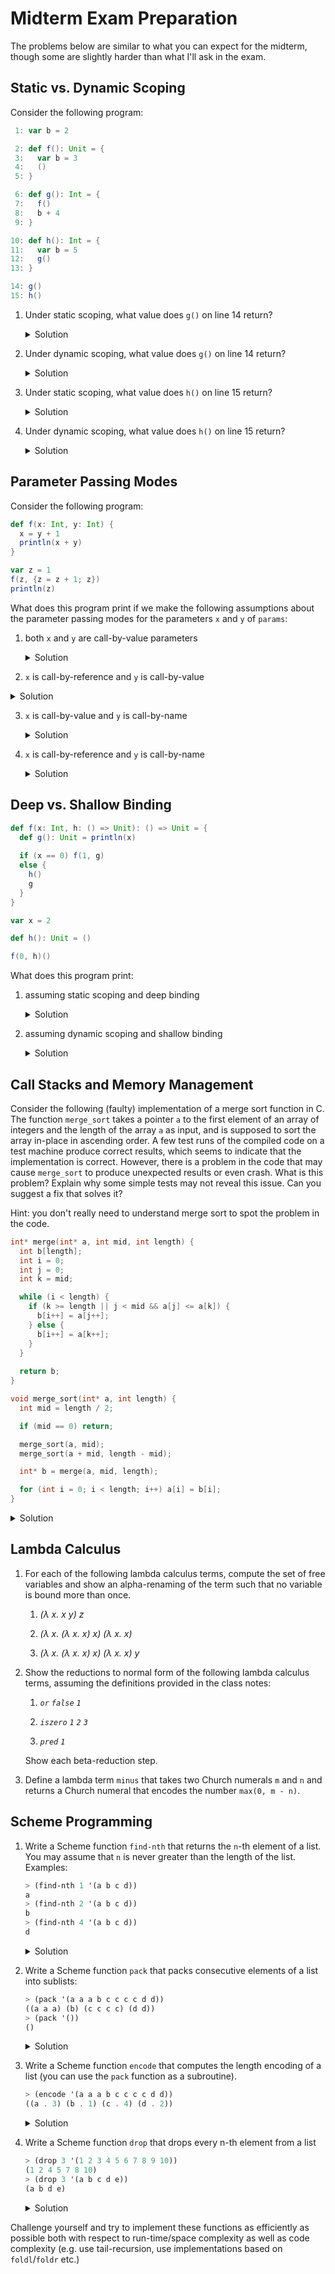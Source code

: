 # Midterm Exam Preparation

The problems below are similar to what you can expect for the midterm,
though some are slightly harder than what I'll ask in the exam.

## Static vs. Dynamic Scoping

Consider the following program:

```scala
 1: var b = 2

 2: def f(): Unit = {
 3:   var b = 3
 4:   ()
 5: }

 6: def g(): Int = {
 7:   f()
 8:   b + 4
 9: }

10: def h(): Int = {
11:   var b = 5
12:   g()
13: }

14: g()
15: h()

```

1. Under static scoping, what value does `g()` on line 14 return?

   <details><summary>Solution</summary>
     <p>
     
     ``` 
     6
     ```
     </p></details>

1. Under dynamic scoping, what value does `g()` on line 14 return?

   <details><summary>Solution</summary>
     <p>
     
     ``` 
     6
     ```
     </p></details>

1. Under static scoping, what value does `h()` on line 15 return? 

   <details><summary>Solution</summary>
     <p>
     
     ``` 
     6
     ```
     </p></details>

1. Under dynamic scoping, what value does `h()` on line 15 return? 

   <details><summary>Solution</summary>
     <p>
     
     ``` 
     9
     ```
     </p></details>

## Parameter Passing Modes

Consider the following program:

```scala
def f(x: Int, y: Int) {
  x = y + 1
  println(x + y)
}

var z = 1
f(z, {z = z + 1; z})
println(z)
```

What does this program print if we make the following assumptions about
the parameter passing modes for the parameters `x` and `y` of
`params`:

1. both `x` and `y` are call-by-value parameters

   <details><summary>Solution</summary>
     <p>
     
     ``` 
     4 2
     ```
     </p>
   </details>


2.  `x` is call-by-reference and `y` is call-by-value

   <details><summary>Solution</summary>
     <p>
     
     ``` 
     4 3
     ```
     </p>
   </details>


3. `x` is call-by-value and `y` is call-by-name

   <details><summary>Solution</summary>
     <p>
     
     ``` 
     6 3
     ```
     </p>
   </details>

4. `x` is call-by-reference and `y` is call-by-name

   <details><summary>Solution</summary>
     <p>
     
     ``` 
     7 4
     ```
     </p>
   </details>

## Deep vs. Shallow Binding

```scala
def f(x: Int, h: () => Unit): () => Unit = {
  def g(): Unit = println(x)
  
  if (x == 0) f(1, g)
  else {
    h()
    g
  }
}

var x = 2

def h(): Unit = ()

f(0, h)()
```

What does this program print:

1. assuming static scoping and deep binding

   <details><summary>Solution</summary>
     <p>
     
     ``` 
     0 1
     ```
     </p>
   </details>

1. assuming dynamic scoping and shallow binding

   <details><summary>Solution</summary>
     <p>
     
     ``` 
     1 2
     ```
     </p>
   </details>

## Call Stacks and Memory Management

Consider the following (faulty) implementation of a merge sort
function in C. The function `merge_sort` takes a pointer `a` to the
first element of an array of integers and the length of the array `a`
as input, and is supposed to sort the array in-place in ascending
order. A few test runs of the compiled code on a test machine produce
correct results, which seems to indicate that the implementation is
correct. However, there is a problem in the code that may cause
`merge_sort` to produce unexpected results or even crash. What is this
problem? Explain why some simple tests may not reveal this
issue. Can you suggest a fix that solves it?

Hint: you don't really need to understand merge sort to spot the
problem in the code.

```c
int* merge(int* a, int mid, int length) {
  int b[length];
  int i = 0;
  int j = 0;
  int k = mid;

  while (i < length) {
    if (k >= length || j < mid && a[j] <= a[k]) {
      b[i++] = a[j++];
    } else {
      b[i++] = a[k++]; 
    }
  }
  
  return b;
}

void merge_sort(int* a, int length) {
  int mid = length / 2;

  if (mid == 0) return;

  merge_sort(a, mid);
  merge_sort(a + mid, length - mid);

  int* b = merge(a, mid, length); 

  for (int i = 0; i < length; i++) a[i] = b[i];
}
```

<details><summary>Solution</summary>
<p>
     
The problem is that the function `merge` returns a pointer to an array
`b` that is allocated on the stack within the activation record of
`merge`. Hence, when `merge` returns this pointer will be a dangling
reference. When `merge_sort` executes the `for` loop after
`merge_sort` returns and dereferences the returned pointer `b`, then
this will have undefined behavior. In particular, the code may crash
with a segmentation fault. However, the error may go undetected
because the old contents of the array `b` from the call to `merge` may
still reside in memory and so the `for` loop may actually copy the
correct values back into the array `a`.

The problem can be solved by moving the `for` loop from `merge_sort`
to the end of `merge_sort`. In this case, `merge_sort` does not need
to return anything.

</p>
</details>

## Lambda Calculus

1. For each of the following lambda calculus terms, compute the set of
   free variables and show an alpha-renaming of the term such that no
   variable is bound more than once.
   
   1. *(λ x. x y) z*
   
   1. *(λ x. (λ x. x) x) (λ x. x)*
   
   1. *(λ x. (λ x. x) x) (λ x. x) y*

1. Show the reductions to normal form of the following lambda calculus
   terms, assuming the definitions provided in the class notes:

   1. *`or` `false` `1`*

   1. *`iszero` `1` `2` `3`*
   
   1. *`pred` `1`*
   
   Show each beta-reduction step.

1. Define a lambda term `minus` that takes two Church numerals `m` and
   `n` and returns a Church numeral that encodes the number `max(0,
   m - n)`.
   
## Scheme Programming

1. Write a Scheme function `find-nth` that returns the `n`-th element of
   a list. You may assume that `n` is never greater than the length of
   the list. Examples:
   
   ```scheme
   > (find-nth 1 '(a b c d))
   a
   > (find-nth 2 '(a b c d))
   b
   > (find-nth 4 '(a b c d))
   d
   ```
   
   <details><summary>Solution</summary>
   <p>
     
   ```scheme
   ; Tail-recursive solution (preferable in this case)
   (define (find-nth n xs)
     (if (eq? n 1) (car xs) (find-nth (- n 1) (cdr xs))))
     
   ; Solution with foldl (slightly convoluted)
   (define (find-nth n xs)
     (let ((helper 
            (lambda (hd res) 
              (match res
                [(cons _ 1) (cons hd 0)]
                [(cons x n) (cons x (- n 1))]))))
                
       (car (foldl helper (cons 'whatever n) xs)))) 
   ```
   </p>
   </details>

   
   
1. Write a Scheme function `pack` that packs consecutive elements of a
   list into sublists:
   
   ```scheme
   > (pack '(a a a b c c c c d d))
   ((a a a) (b) (c c c c) (d d))
   > (pack '())
   ()
   ```
   
   <details><summary>Solution</summary>
   <p>
     
   ```scheme
   ; Tail-recursive solution
   (define (pack-helper xs curr-pack packed-xs)
     (match xs 
       [(cons hd tl) (if (equal? hd (car curr-pack))
                         (pack-helper tl (cons hd curr-pack) packed-xs)
                         (pack-helper tl (list hd) (cons curr-pack packed-xs)))]
       ['() (reverse (cons curr-pack packed-xs))]))
       
   (define (pack xs)
     (match xs
       [(cons hd tl) (pack-helper tl (list hd) '())]
       ['() '()]))
       
   ; Solution with foldl
   (define (helper hd res)
     (if (equal? hd (caar res))
         (cons (cons hd (car res)) (cdr res))
         (cons (list hd) res)))

   (define (pack xs)
     (match xs
       [(cons hd tl) (reverse (foldl helper (list (list hd)) tl))]
       ['() '()]))
   ```
   </p>
   </details>
   
1. Write a Scheme function `encode` that computes the length encoding
   of a list (you can use the `pack` function as a subroutine).
   
   ```scheme
   > (encode '(a a a b c c c c d d))
   ((a . 3) (b . 1) (c . 4) (d . 2))
   ```
   
   <details><summary>Solution</summary>
   <p>
     
   ```scheme
   (define (encode xs)
     (let ((packed-xs (pack xs)))
       (map (lambda (pack) (cons (car pack) (length pack))) packed-xs)))
   ```
   </p>
   </details>
   
1. Write a Scheme function `drop` that drops every n-th element from
   a list
   
   ```scheme
   > (drop 3 '(1 2 3 4 5 6 7 8 9 10))
   (1 2 4 5 7 8 10)
   > (drop 3 '(a b c d e))
   (a b d e)
   ```

   <details><summary>Solution</summary>
   <p>
     
   ```scheme
   ; Tail-recursive solution
   (define (drop-helper n k res xs)
     (match xs
       [(cons hd tl)
        (if (eq? k 1)
          (drop-helper n n res tl)
          (drop-helper n (- k 1) (cons hd res) tl))]
       ['() (reverse res)]))

   (define (drop n xs) (drop-helper n n '() xs)) 
   ```
   </p>
   </details>
   
Challenge yourself and try to implement these functions as efficiently
as possible both with respect to run-time/space complexity as well as
code complexity (e.g. use tail-recursion, use implementations based on
`foldl`/`foldr` etc.)

